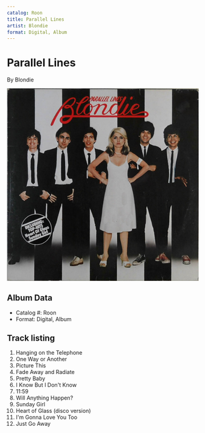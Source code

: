 ```yaml
---
catalog: Roon
title: Parallel Lines
artist: Blondie
format: Digital, Album
---
```


# Parallel Lines

By Blondie

![](../../assets/albumcovers/Blondie-Parallel_Lines.png)

## Album Data

- Catalog #: Roon
- Format: Digital, Album


## Track listing


1. Hanging on the Telephone
2. One Way or Another
3. Picture This
4. Fade Away and Radiate
5. Pretty Baby
6. I Know But I Don't Know
7. 11:59
8. Will Anything Happen?
9. Sunday Girl
10. Heart of Glass (disco version)
11. I'm Gonna Love You Too
12. Just Go Away

